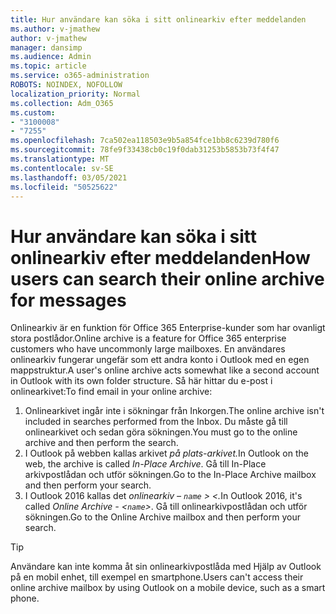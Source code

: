 ```yaml
---
title: Hur användare kan söka i sitt onlinearkiv efter meddelanden
ms.author: v-jmathew
author: v-jmathew
manager: dansimp
ms.audience: Admin
ms.topic: article
ms.service: o365-administration
ROBOTS: NOINDEX, NOFOLLOW
localization_priority: Normal
ms.collection: Adm_O365
ms.custom:
- "3100008"
- "7255"
ms.openlocfilehash: 7ca502ea118503e9b5a854fce1bb8c6239d780f6
ms.sourcegitcommit: 78fe9f33438cb0c19f0dab31253b5853b73f4f47
ms.translationtype: MT
ms.contentlocale: sv-SE
ms.lasthandoff: 03/05/2021
ms.locfileid: "50525622"
---
```

# <a name="how-users-can-search-their-online-archive-for-messages"></a><span data-ttu-id="89bde-102">Hur användare kan söka i sitt onlinearkiv efter meddelanden</span><span class="sxs-lookup"><span data-stu-id="89bde-102">How users can search their online archive for messages</span></span>

<span data-ttu-id="89bde-103">Onlinearkiv är en funktion för Office 365 Enterprise-kunder som har ovanligt stora postlådor.</span><span class="sxs-lookup"><span data-stu-id="89bde-103">Online archive is a feature for Office 365 enterprise customers who have uncommonly large mailboxes.</span></span> <span data-ttu-id="89bde-104">En användares onlinearkiv fungerar ungefär som ett andra konto i Outlook med en egen mappstruktur.</span><span class="sxs-lookup"><span data-stu-id="89bde-104">A user's online archive acts somewhat like a second account in Outlook with its own folder structure.</span></span> <span data-ttu-id="89bde-105">Så här hittar du e-post i onlinearkivet:</span><span class="sxs-lookup"><span data-stu-id="89bde-105">To find email in your online archive:</span></span>

1. <span data-ttu-id="89bde-106">Onlinearkivet ingår inte i sökningar från Inkorgen.</span><span class="sxs-lookup"><span data-stu-id="89bde-106">The online archive isn't included in searches performed from the Inbox.</span></span> <span data-ttu-id="89bde-107">Du måste gå till onlinearkivet och sedan göra sökningen.</span><span class="sxs-lookup"><span data-stu-id="89bde-107">You must go to the online archive and then perform the search.</span></span>
2. <span data-ttu-id="89bde-108">I Outlook på webben kallas arkivet *på plats-arkivet.*</span><span class="sxs-lookup"><span data-stu-id="89bde-108">In Outlook on the web, the archive is called *In-Place Archive*.</span></span> <span data-ttu-id="89bde-109">Gå till In-Place arkivpostlådan och utför sökningen.</span><span class="sxs-lookup"><span data-stu-id="89bde-109">Go to the In-Place Archive mailbox and then perform your search.</span></span>
3. <span data-ttu-id="89bde-110">I Outlook 2016 kallas det *onlinearkiv – `name` > <.*</span><span class="sxs-lookup"><span data-stu-id="89bde-110">In Outlook 2016, it's called *Online Archive - <`name`>*.</span></span> <span data-ttu-id="89bde-111">Gå till onlinearkivpostlådan och utför sökningen.</span><span class="sxs-lookup"><span data-stu-id="89bde-111">Go to the Online Archive mailbox and then perform your search.</span></span>

> [!TIP]
> <span data-ttu-id="89bde-112">Användare kan inte komma åt sin onlinearkivpostlåda med Hjälp av Outlook på en mobil enhet, till exempel en smartphone.</span><span class="sxs-lookup"><span data-stu-id="89bde-112">Users can't access their online archive mailbox by using Outlook on a mobile device, such as a smart phone.</span></span>
